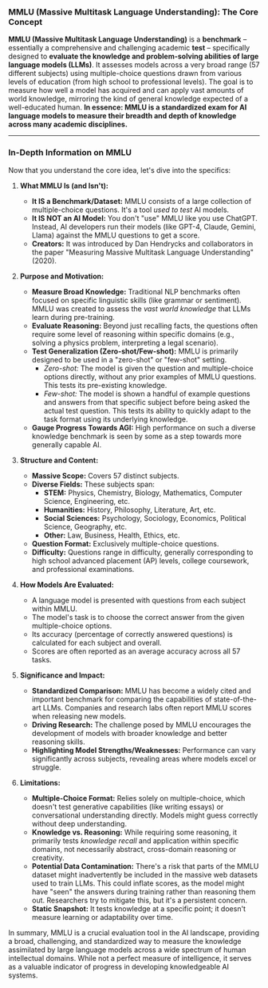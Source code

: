 ### MMLU (Massive Multitask Language Understanding): The Core Concept

**MMLU (Massive Multitask Language Understanding)** is a **benchmark** – essentially a comprehensive and challenging academic **test** – specifically designed to **evaluate the knowledge and problem-solving abilities of large language models (LLMs)**. It assesses models across a very broad range (57 different subjects) using multiple-choice questions drawn from various levels of education (from high school to professional levels). The goal is to measure how well a model has acquired and can apply vast amounts of world knowledge, mirroring the kind of general knowledge expected of a well-educated human. **In essence: MMLU is a standardized exam for AI language models to measure their breadth and depth of knowledge across many academic disciplines.**

---

### In-Depth Information on MMLU

Now that you understand the core idea, let's dive into the specifics:

1.  **What MMLU Is (and Isn't):**
    *   **It IS a Benchmark/Dataset:** MMLU consists of a large collection of multiple-choice questions. It's a tool *used to test* AI models.
    *   **It IS NOT an AI Model:** You don't "use" MMLU like you use ChatGPT. Instead, AI developers run their models (like GPT-4, Claude, Gemini, Llama) against the MMLU questions to get a score.
    *   **Creators:** It was introduced by Dan Hendrycks and collaborators in the paper "Measuring Massive Multitask Language Understanding" (2020).

2.  **Purpose and Motivation:**
    *   **Measure Broad Knowledge:** Traditional NLP benchmarks often focused on specific linguistic skills (like grammar or sentiment). MMLU was created to assess the *vast world knowledge* that LLMs learn during pre-training.
    *   **Evaluate Reasoning:** Beyond just recalling facts, the questions often require some level of reasoning within specific domains (e.g., solving a physics problem, interpreting a legal scenario).
    *   **Test Generalization (Zero-shot/Few-shot):** MMLU is primarily designed to be used in a "zero-shot" or "few-shot" setting.
        *   *Zero-shot:* The model is given the question and multiple-choice options directly, without any prior examples of MMLU questions. This tests its pre-existing knowledge.
        *   *Few-shot:* The model is shown a handful of example questions and answers from that specific subject before being asked the actual test question. This tests its ability to quickly adapt to the task format using its underlying knowledge.
    *   **Gauge Progress Towards AGI:** High performance on such a diverse knowledge benchmark is seen by some as a step towards more generally capable AI.

3.  **Structure and Content:**
    *   **Massive Scope:** Covers 57 distinct subjects.
    *   **Diverse Fields:** These subjects span:
        *   **STEM:** Physics, Chemistry, Biology, Mathematics, Computer Science, Engineering, etc.
        *   **Humanities:** History, Philosophy, Literature, Art, etc.
        *   **Social Sciences:** Psychology, Sociology, Economics, Political Science, Geography, etc.
        *   **Other:** Law, Business, Health, Ethics, etc.
    *   **Question Format:** Exclusively multiple-choice questions.
    *   **Difficulty:** Questions range in difficulty, generally corresponding to high school advanced placement (AP) levels, college coursework, and professional examinations.

4.  **How Models Are Evaluated:**
    *   A language model is presented with questions from each subject within MMLU.
    *   The model's task is to choose the correct answer from the given multiple-choice options.
    *   Its accuracy (percentage of correctly answered questions) is calculated for each subject and overall.
    *   Scores are often reported as an average accuracy across all 57 tasks.

5.  **Significance and Impact:**
    *   **Standardized Comparison:** MMLU has become a widely cited and important benchmark for comparing the capabilities of state-of-the-art LLMs. Companies and research labs often report MMLU scores when releasing new models.
    *   **Driving Research:** The challenge posed by MMLU encourages the development of models with broader knowledge and better reasoning skills.
    *   **Highlighting Model Strengths/Weaknesses:** Performance can vary significantly across subjects, revealing areas where models excel or struggle.

6.  **Limitations:**
    *   **Multiple-Choice Format:** Relies solely on multiple-choice, which doesn't test generative capabilities (like writing essays) or conversational understanding directly. Models might guess correctly without deep understanding.
    *   **Knowledge vs. Reasoning:** While requiring some reasoning, it primarily tests *knowledge recall* and application within specific domains, not necessarily abstract, cross-domain reasoning or creativity.
    *   **Potential Data Contamination:** There's a risk that parts of the MMLU dataset might inadvertently be included in the massive web datasets used to train LLMs. This could inflate scores, as the model might have "seen" the answers during training rather than reasoning them out. Researchers try to mitigate this, but it's a persistent concern.
    *   **Static Snapshot:** It tests knowledge at a specific point; it doesn't measure learning or adaptability over time.

In summary, MMLU is a crucial evaluation tool in the AI landscape, providing a broad, challenging, and standardized way to measure the knowledge assimilated by large language models across a wide spectrum of human intellectual domains. While not a perfect measure of intelligence, it serves as a valuable indicator of progress in developing knowledgeable AI systems.